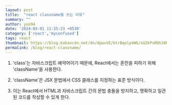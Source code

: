 ```yaml
---
layout: post
title:  "react classname을 쓰는 이유"
summary: ""
author: yoo94
date: '2024-03-01 11:35:23 +0530'
category: ['react','myconfused']
tags: react
thumbnail: https://blog.kakaocdn.net/dn/dpwvVE/btrBqolp4WG/xU2kPsR8hJ0Rpx9B1LSoZ1/img.png
permalink: /blog/react-classname/
---
```


1. 'class'는 자바스크립트 예약어이기 때문에, React에서는 혼란을 피하기 위해 'className'을 사용한다.

2. 'className'은 JSX 문법에서 CSS 클래스를 지정하는 표준 방식이다.

3. 이는 React에서 HTML과 자바스크립트 간의 문법 충돌을 방지하고, 명확하고 일관된 코드를 작성할 수 있게 한다.
